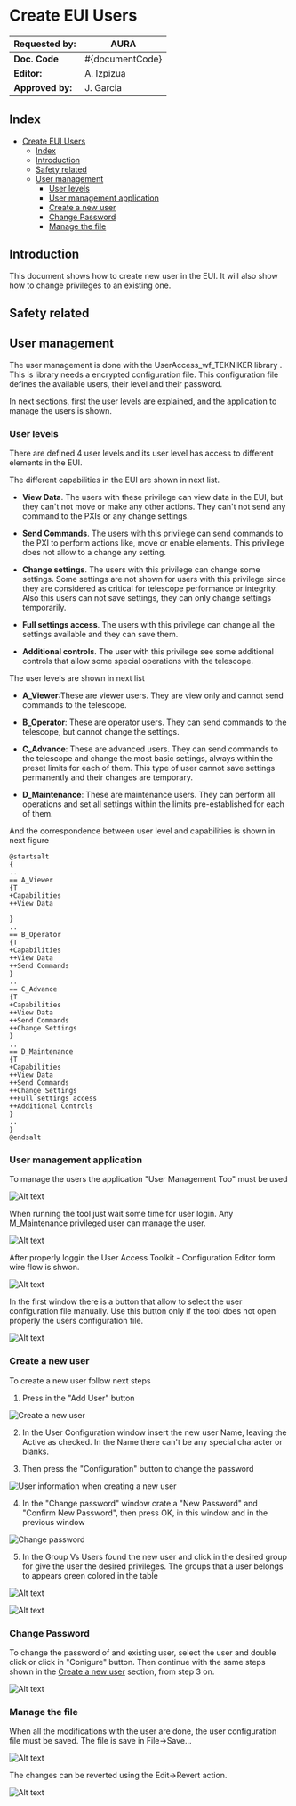 # Create EUI Users

| **Requested by:** | **AURA** |
|-------------------|----------|
| **Doc. Code**     | #{documentCode}       |
| **Editor:**       | A. Izpizua         |
| **Approved by:**  | J. Garcia         |

## Index

- [Create EUI Users](#create-eui-users)
  - [Index](#index)
  - [Introduction](#introduction)
  - [Safety related](#safety-related)
  - [User management](#user-management)
    - [User levels](#user-levels)
    - [User management application](#user-management-application)
    - [Create a new user](#create-a-new-user)
    - [Change Password](#change-password)
    - [Manage the file](#manage-the-file)

## Introduction

This document shows how to create new user in the EUI. It will also show how to change privileges to an existing one.

## Safety related



## User management

The user management is done with the UserAccess_wf_TEKNIKER library . This is library needs a encrypted configuration file. This configuration file defines the available users, their level and their password.

In next sections, first the user levels are explained, and the application to manage the users is shown.

### User levels

There are defined 4 user levels and its user level has access to different elements in the EUI.

The different capabilities in the EUI are shown in next list.

- **View Data**. The users with these privilege can view data in the EUI, but they can't not move or make any other actions. They can't not send any command to the PXIs or any change settings.

- **Send Commands**. The users with this privilege can send commands to the PXI to perform actions like, move or enable elements. This privilege does not allow to a change any setting.

- **Change settings**. The users with this privilege can change some settings. Some settings are not shown for users with this privilege since they are considered as critical for telescope performance or integrity. Also this users can not save settings, they can only change settings temporarily.

- **Full settings access**. The users with this privilege can change all the settings available and they can save them.

- **Additional controls**. The user with this privilege see some additional controls that allow some special operations with the telescope.

The user levels are shown in next list

- **A_Viewer**:These are viewer users. They are view only and cannot send commands to the telescope.

- **B_Operator**: These are operator users. They can send commands to the telescope, but cannot change the settings.

- **C_Advance**: These are advanced users. They can send commands to the telescope and change the most basic settings,
always within the preset limits for each of them. This type of user cannot save settings permanently and their changes are temporary.

- **D_Maintenance**: These are maintenance users. They can perform all operations and set all settings within the limits pre-established for each of them.

And the correspondence between user level and capabilities is shown in next figure

```plantuml
@startsalt
{
..
== A_Viewer
{T
+Capabilities
++View Data         
  
}
..
== B_Operator
{T
+Capabilities
++View Data 
++Send Commands
}
..
== C_Advance
{T
+Capabilities
++View Data 
++Send Commands
++Change Settings
}
..
== D_Maintenance
{T
+Capabilities
++View Data 
++Send Commands
++Change Settings
++Full settings access
++Additional Controls
}
..
}
@endsalt
```

### User management application

To manage the users the application "User Management Too" must be used

![Alt text](Resources/UserManagementTool.png)

When running the tool just wait some time for user login. Any M_Maintenance privileged user can manage the user.

![Alt text](Resources/UserLogIn.png)

After properly loggin the User Access Toolkit - Configuration Editor form wire flow is shwon.

![Alt text](Resources/UserAccessToolkitWindow.png)

In the first window there is a button that allow to select the user configuration file manually. Use this button only if the tool does not open properly the users configuration file.

![Alt text](Resources/SelectUserConfigurationFile.png)

### Create a new user

To create a new user follow next steps

1. Press in the "Add User" button

![Create a new user](Resources/CreateANewUser.png)

2. In the User Configuration window insert the new user Name, leaving the Active as checked. In the Name there can't be any special character or blanks.
  
3. Then press the "Configuration" button to change the password

![User information when creating a new user](Resources/NewUser_UserInformationWindow.png)

4. In the "Change password" window crate a "New Password" and "Confirm New Password", then press OK, in this window and in the previous window

![Change password](Resources/PasswordChange.png)

5. In the Group Vs Users found the new user and click in the desired group for give the user the desired privileges. The groups that a user belongs to appears green colored in the table

![Alt text](Resources/SelectGroup.png)

![Alt text](Resources/SelectedGroups.png)

### Change Password

To change the password of and existing user, select the user and double click or click in "Conigure" button. Then continue with the same steps shown in the [Create a new user](#create-a-new-user) section, from step 3 on.

![Alt text](Resources/ChangePassword.png)


### Manage the file

When all the modifications with the user are done, the user configuration file must be saved. The file is save in File->Save...

![Alt text](Resources/SaveFile.png)

The changes can be reverted using the Edit->Revert action.

![Alt text](Resources/RevertChanges.png)
